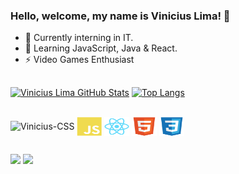### Hello, welcome, my name is Vinicius Lima! 👋

- 🔭 Currently interning in IT.
- 🌱 Learning JavaScript, Java & React.
- ⚡ Video Games Enthusiast

##
  
[![Vinicius Lima GitHub Stats](https://github-readme-stats.vercel.app/api?username=ViniciusLima337&show_icons=true&theme=dracula&show=discussions_started,discussions_answered)](https://github.com/ViniciusLima337/github-readme-stats)
[![Top Langs](https://github-readme-stats.vercel.app/api/top-langs/?username=ViniciusLima337&theme=dracula)](https://github.com/ViniciusLima337/github-readme-stats)

<div style="display: inline_block"><br>
  <img align="center" alt="Vinicius-CSS" height="30" width="40" src="https://raw.githubusercontent.com/jmnote/z-icons/master/svg/java.svg">
  <img align="center" alt="Vinicius-Js" height="30" width="40" src="https://raw.githubusercontent.com/devicons/devicon/master/icons/javascript/javascript-plain.svg">
  <img align="center" alt="Vinicius-React" height="30" width="40" src="https://raw.githubusercontent.com/devicons/devicon/master/icons/react/react-original.svg">
  <img align="center" alt="Vinicius-HTML" height="30" width="40" src="https://raw.githubusercontent.com/devicons/devicon/master/icons/html5/html5-original.svg">
  <img align="center" alt="Vinicius-CSS" height="30" width="40" src="https://raw.githubusercontent.com/devicons/devicon/master/icons/css3/css3-original.svg">
</div>

##

<div> 
  
  <a href = "mailto:viniciuslima337@gmail.com"><img src="https://img.shields.io/badge/-Gmail-%23333?style=for-the-badge&logo=gmail&logoColor=white" target="_blank"></a>
  <a href="https://www.linkedin.com/in/viniciuslima0033/" target="_blank"><img src="https://img.shields.io/badge/-LinkedIn-%230077B5?style=for-the-badge&logo=linkedin&logoColor=white" target="_blank"></a> 
  
</div>
